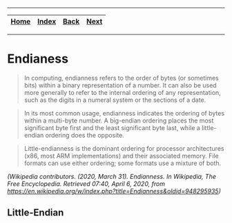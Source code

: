 
---

| [Home](/README.md) | [Index](./README.md) | [Back](./2_bootable_program_for_x86.md) | [Next](/Base_Mathematics/README.md) |
| :---: | :---: | :---: | :---: |

---

# Endianess

> In computing, endianness refers to the order of bytes (or sometimes bits) within a binary representation of a number. It can also be used more generally to refer to the internal ordering of any representation, such as the digits in a numeral system or the sections of a date.

> In its most common usage, endianness indicates the ordering of bytes within a multi-byte number. A big-endian ordering places the most significant byte first and the least significant byte last, while a little-endian ordering does the opposite.

> Little-endianness is the dominant ordering for processor architectures (x86, most ARM implementations) and their associated memory. File formats can use either ordering; some formats use a mixture of both.

_(Wikipedia contributors. (2020, March 31). Endianness. In Wikipedia, The Free Encyclopedia. Retrieved 07:40, April 6, 2020, from https://en.wikipedia.org/w/index.php?title=Endianness&oldid=948295935)_

## Little-Endian
